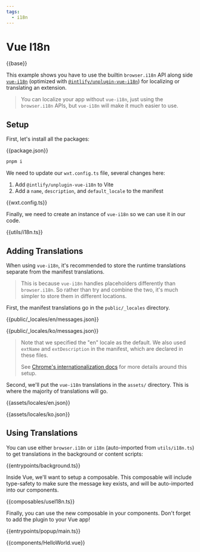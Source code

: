```yaml
---
tags:
  - i18n
---
```


# Vue I18n

{{base}}

This example shows you have to use the builtin `browser.i18n` API along side [`vue-i18n`](https://vue-i18n.intlify.dev) (optimized with [`@intlify/unplugin-vue-i18n`](https://github.com/intlify/bundle-tools/tree/main/packages/unplugin-vue-i18n)) for localizing or translating an extension.

> You can localize your app without `vue-i18n`, just using the `browser.i18n` APIs, but `vue-i18n` will make it much easier to use.

## Setup

First, let's install all the packages:

{{package.json}}

```sh
pnpm i
```

We need to update our `wxt.config.ts` file, several changes here:

1. Add `@intlify/unplugin-vue-i18n` to Vite
1. Add a `name`, `description`, and `default_locale` to the manifest

{{wxt.config.ts}}

Finally, we need to create an instance of `vue-i18n` so we can use it in our code.

{{utils/i18n.ts}}

## Adding Translations

When using `vue-i18n`, it's recommended to store the runtime translations separate from the manifest translations.

> This is because `vue-i18n` handles placeholders differently than `browser.i18n`. So rather than try and combine the two, it's much simpler to store them in different locations.

First, the manifest translations go in the `public/_locales` directory.

{{public/_locales/en/messages.json}}

{{public/_locales/ko/messages.json}}

> Note that we specified the "en" locale as the default. We also used `extName` and `extDescription` in the manifest, which are declared in these files.
>
> See [Chrome's internationalization docs](https://developer.chrome.com/docs/extensions/reference/i18n/) for more details around this setup.

Second, we'll put the `vue-i18n` translations in the `assets/` directory. This is where the majority of translations will go.

{{assets/locales/en.json}}

{{assets/locales/ko.json}}

## Using Translations

You can use either `browser.i18n` or `i18n` (auto-imported from `utils/i18n.ts`) to get translations in the background or content scripts:

{{entrypoints/background.ts}}

Inside Vue, we'll want to setup a composable. This composable will include type-safety to make sure the message key exists, and will be auto-imported into our components.

{{composables/useI18n.ts}}

Finally, you can use the new composable in your components. Don't forget to add the plugin to your Vue app!

{{entrypoints/popup/main.ts}}

{{components/HelloWorld.vue}}
